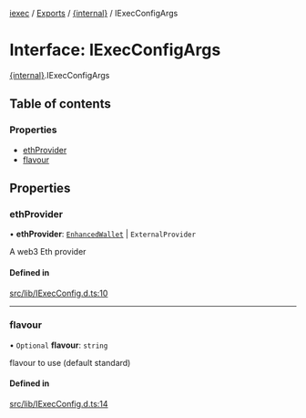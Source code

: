 [iexec](../README.md) / [Exports](../modules.md) / [{internal}](../modules/internal_.md) / IExecConfigArgs

# Interface: IExecConfigArgs

[{internal}](../modules/internal_.md).IExecConfigArgs

## Table of contents

### Properties

- [ethProvider](internal_.IExecConfigArgs.md#ethprovider)
- [flavour](internal_.IExecConfigArgs.md#flavour)

## Properties

### ethProvider

• **ethProvider**: [`EnhancedWallet`](../classes/internal_.EnhancedWallet.md) \| `ExternalProvider`

A web3 Eth provider

#### Defined in

[src/lib/IExecConfig.d.ts:10](https://github.com/iExecBlockchainComputing/iexec-sdk/blob/0c88714/src/lib/IExecConfig.d.ts#L10)

___

### flavour

• `Optional` **flavour**: `string`

flavour to use (default standard)

#### Defined in

[src/lib/IExecConfig.d.ts:14](https://github.com/iExecBlockchainComputing/iexec-sdk/blob/0c88714/src/lib/IExecConfig.d.ts#L14)
